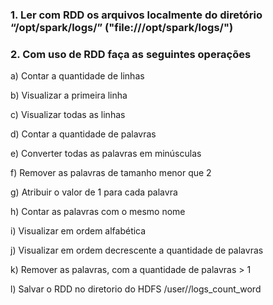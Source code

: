 ### 1. Ler com RDD os arquivos localmente do diretório “/opt/spark/logs/” ("file:///opt/spark/logs/")

### 2. Com uso de RDD faça as seguintes operações

a) Contar a quantidade de linhas

b) Visualizar a primeira linha

c) Visualizar todas as linhas

d) Contar a quantidade de palavras

e) Converter todas as palavras em minúsculas

f) Remover as palavras de tamanho menor que 2

g) Atribuir o valor de 1 para cada palavra

h) Contar as palavras com o mesmo nome

i) Visualizar em ordem alfabética

j) Visualizar em ordem decrescente a quantidade de palavras

k) Remover as palavras, com a quantidade de palavras > 1

l) Salvar o RDD no diretorio do HDFS /user/<seu-nome>/logs_count_word
